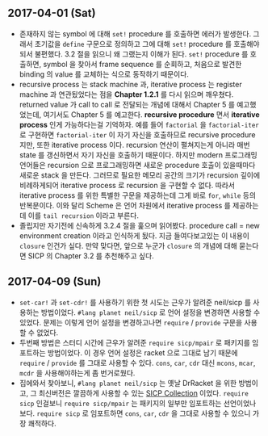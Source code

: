 ## 2017-04-01 (Sat)

* 존재하지 않는 symbol 에 대해 `set!` procedure 를 호출하면 에러가 발생한다. 그래서 초기값을 `define` 구문으로 정의하고 그에 대해 `set!` procedure 를 호출해야되서 불편했다. 3.2 절을 읽으니 왜 그랬는지 이해가 된다. `set!` procedure 를 호출하면, symbol 을 찾아서 frame sequence 를 순회하고, 처음으로 발견한 binding 의 value 를 교체하는 식으로 동작하기 때문이다.
* recursive process 는 stack machine 과, iterative process 는 register machine 과 연관됬었다는 점을 **Chapter 1.2.1** 를 다시 읽으며 깨우쳤다. returned value 가 call to call 로 전달되는 개념에 대해서 Chapter 5 를 예고했었는데, 여기서도 Chapter 5 를 예고한다. **recursive procedure** 면서 **iterative process** 인게 가능하다는걸 기억하자. 예를 들어 `factorial` 을 `factorial-iter` 로 구현하면 `factorial-iter` 이 자기 자신을 호출하므로 recursive procedure 지만, 또한  iterative process 이다. recursion 연산이 펼쳐지는게 아니라 매번 state 를 갱신하면서 자기 자신을 호출하기 때문이다. 하지만 modern 프로그래밍 언어들은 recursion 으로 프로그래밍하면 새로운 procedure 호출이 있을때마다 새로운 stack 을 만든다. 그러므로 필요한 메모리 공간의 크기가 recursion 깊이에 비례하게되어 iterative process 로 recursion 을 구현할 수 없다. 따라서 iterative process 를 위한 특별한 구문을 제공하는데 그게 바로 `for`, `while` 등의 반복문이다. 이와 달리 Scheme 은 언어 차원에서 iterative process 를 제공하는데 이를 `tail recursion` 이라고 부른다.
* 졸립지만 자기전에 신속하게 3.2.4 절을 훑으며 읽어봤다. procedure call = new environment creation 이라고 인식하게 됬다. 지금 들여다보고있는 이 내용이 `closure` 인건가 싶다. 만약 맞다면, 앞으로 누군가 `closure` 의 개념에 대해 묻는다면 SICP 의 Chapter 3.2 를 추천해주고 싶다.

## 2017-04-09 (Sun)

* `set-car!` 과 `set-cdr!` 를 사용하기 위한 첫 시도는 근우가 알려준 neil/sicp 를 사용하는 방법이었다. `#lang planet neil/sicp` 로 언어 설정을 변경하면 사용할 수 있었다. 문제는 이렇게 언어 설정을 변경하고나면 `require` / `provide` 구문을 사용할 수 없었다.
* 두번째 방법은 스터디 시간에 근우가 알려준 `require sicp/mpair` 로 패키지를 임포트하는 방법이었다. 이 경우 언어 설정은 racket 으로 그대로 남기 때문에 `require` / `provide` 를 그대로 사용할 수 있다. `cons`, `car`, `cdr` 대신 `mcons`, `mcar`, `mcdr` 을 사용해야하는게 좀 번거로웠다.
* 집에와서 찾아보니, `#lang planet neil/sicp` 는 옛날 DrRacket 을 위한 방법이고, 그 최신버전은 깔끔하게 사용할 수 있는 [SICP Collection](http://docs.racket-lang.org/sicp-manual/index.html) 이었다. `require sicp` 인걸보니 `require sicp/mpair` 는 패키지의 일부만 임포트하는 선언이었나보다. `require sicp` 로 임포트하면 `cons`, `car`, `cdr` 을 그대로 사용할 수 있으니 가장 쾌적하다.